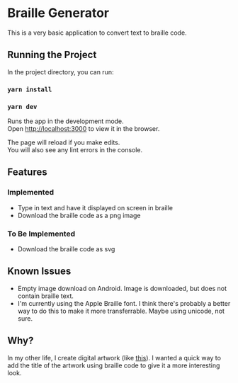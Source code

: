 # Braille Generator

This is a very basic application to convert text to braille code.

## Running the Project

In the project directory, you can run:

### `yarn install`

### `yarn dev`

Runs the app in the development mode.<br>
Open [http://localhost:3000](http://localhost:3000) to view it in the browser.

The page will reload if you make edits.<br>
You will also see any lint errors in the console.

## Features

### Implemented

- Type in text and have it displayed on screen in braille
- Download the braille code as a png image

### To Be Implemented

- Download the braille code as svg

## Known Issues

- Empty image download on Android. Image is downloaded, but does not contain braille text.
- I'm currently using the Apple Braille font. I think there's probably a better way to do this to make it more transferrable. Maybe using unicode, not sure.

## Why?

In my other life, I create digital artwork (like [this](https://www.instagram.com/p/Brne-SzBkHq/)). I wanted a quick way to add the title of the artwork using braille code to give it a more interesting look.
